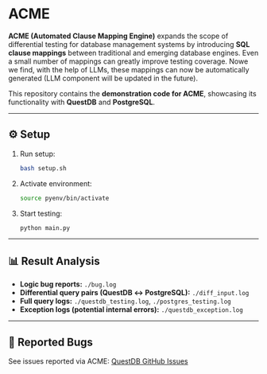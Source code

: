 # ACME

**ACME (Automated Clause Mapping Engine)** expands the scope of differential testing for database management systems by introducing **SQL clause mappings** between traditional and emerging database engines. Even a small number of mappings can greatly improve testing coverage. Nowe we find, with the help of LLMs, these mappings can now be automatically generated (LLM component will be updated in the future).

This repository contains the **demonstration code for ACME**, showcasing its functionality with **QuestDB** and **PostgreSQL**.

---

## ⚙️ Setup

1. Run setup:

   ```bash
   bash setup.sh
   ```
2. Activate environment:

   ```bash
   source pyenv/bin/activate
   ```

3. Start testing:

   ```bash
   python main.py
   ```

---

## 📊 Result Analysis

* **Logic bug reports:** `./bug.log`
* **Differential query pairs (QuestDB ↔ PostgreSQL):** `./diff_input.log`
* **Full query logs:** `./questdb_testing.log`, `./postgres_testing.log`
* **Exception logs (potential internal errors):** `./questdb_exception.log`

---

## 🐞 Reported Bugs

See issues reported via ACME:
[QuestDB GitHub Issues](https://github.com/questdb/questdb/issues?q=author%3AYuanchengJiang)